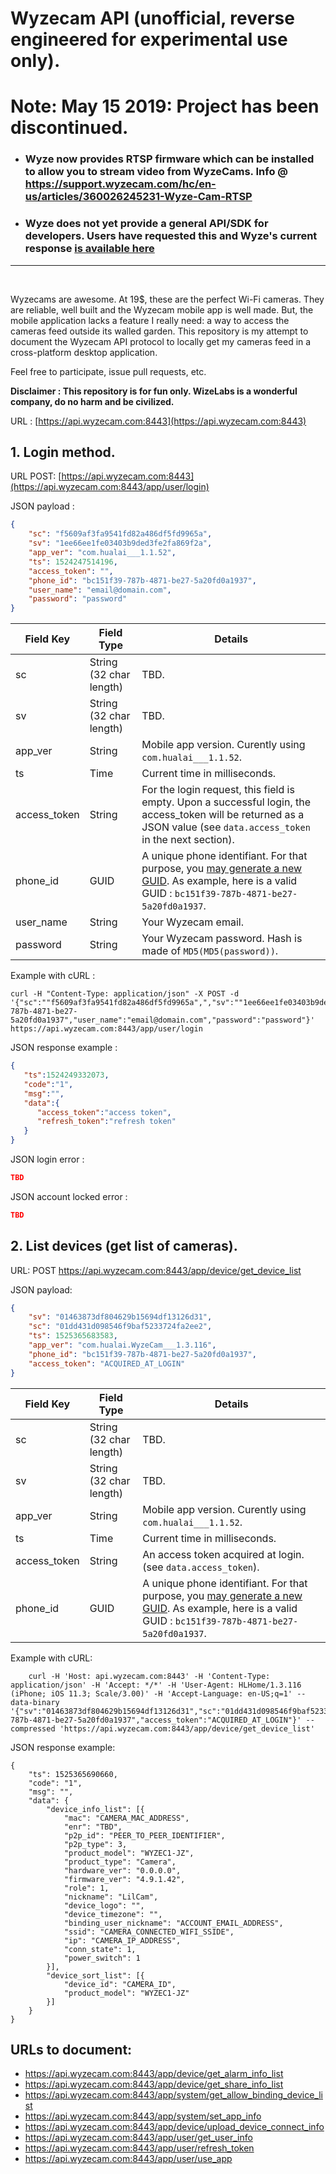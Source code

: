 # Wyzecam API (unofficial, reverse engineered for experimental use only).

# Note: May 15 2019: Project has been discontinued.
- ### Wyze now provides RTSP firmware which can be installed to allow you to stream video from WyzeCams. Info @ https://support.wyzecam.com/hc/en-us/articles/360026245231-Wyze-Cam-RTSP
- ### Wyze does not yet provide a general API/SDK for developers. Users have requested this and Wyze's current response [is available here](https://forums.wyzecam.com/t/api-for-developers/32845)


---
<br/>


Wyzecams are awesome. At 19$, these are the perfect Wi-Fi cameras. They are reliable, well built and the Wyzecam mobile app is well made. But, the mobile application lacks a feature I really need: a way to access the cameras feed outside its walled garden. This repository is my attempt to document the Wyzecam API protocol to locally get my cameras feed in a cross-platform desktop application.

Feel free to participate, issue pull requests, etc.

**Disclaimer : This repository is for fun only. WizeLabs is a wonderful company, do no harm and be civilized.**

URL : [https://api.wyzecam.com:8443](https://api.wyzecam.com:8443)

## 1. Login method.

URL POST: [https://api.wyzecam.com:8443](https://api.wyzecam.com:8443/app/user/login)

JSON payload : 

```json
{
    "sc": "f5609af3fa9541fd82a486df5fd9965a",
    "sv": "1ee66ee1fe03403b9ded3fe2fa869f2a",
    "app_ver": "com.hualai___1.1.52",
    "ts": 1524247514196,
    "access_token": "",
    "phone_id": "bc151f39-787b-4871-be27-5a20fd0a1937",
    "user_name": "email@domain.com",
    "password": "password"
}
```

Field Key  | Field Type | Details
------------- | ------------- | -------------
sc  | String (32 char length) | TBD.
sv  | String (32 char length) | TBD.
app_ver | String | Mobile app version. Curently using ```com.hualai___1.1.52```.
ts | Time | Current time in milliseconds.
access_token | String | For the login request, this field is empty. Upon a successful login, the access_token will be returned as a JSON value (see ```data.access_token``` in the next section).
phone_id | GUID | A unique phone identifiant. For that purpose, you [may generate a new GUID](https://www.guidgenerator.com/). As example, here is a valid GUID : ```bc151f39-787b-4871-be27-5a20fd0a1937```.
user_name | String | Your Wyzecam email.
password | String | Your Wyzecam password. Hash is made of ```MD5(MD5(password))```.


Example with cURL :

```curl
curl -H "Content-Type: application/json" -X POST -d '{"sc":""f5609af3fa9541fd82a486df5fd9965a",","sv":""1ee66ee1fe03403b9ded3fe2fa869f2a",","app_ver":"com.hualai___1.1.52","ts":1524248711789,"access_token":"","phone_id":"bc151f39-787b-4871-be27-5a20fd0a1937","user_name":"email@domain.com","password":"password"}' https://api.wyzecam.com:8443/app/user/login
```

JSON response example :


```json
{
   "ts":1524249332073,
   "code":"1",
   "msg":"",
   "data":{
      "access_token":"access token",
      "refresh_token":"refresh token"
   }
}

```

JSON login error :


```json
TBD

```

JSON account locked error :

```json
TBD

```

## 2. List devices (get list of cameras).

URL: POST https://api.wyzecam.com:8443/app/device/get_device_list

JSON payload:
```json
{
	"sv": "01463873df804629b15694df13126d31",
	"sc": "01dd431d098546f9baf5233724fa2ee2",
	"ts": 1525365683583,
	"app_ver": "com.hualai.WyzeCam___1.3.116",
	"phone_id": "bc151f39-787b-4871-be27-5a20fd0a1937",
	"access_token": "ACQUIRED_AT_LOGIN"
}
```


Field Key  | Field Type | Details
------------- | ------------- | -------------
sc  | String (32 char length) | TBD.
sv  | String (32 char length) | TBD.
app_ver | String | Mobile app version. Curently using ```com.hualai___1.1.52```.
ts | Time | Current time in milliseconds.
access_token | String | An access token acquired at login. (see ```data.access_token```).
phone_id | GUID | A unique phone identifiant. For that purpose, you [may generate a new GUID](https://www.guidgenerator.com/). As example, here is a valid GUID : ```bc151f39-787b-4871-be27-5a20fd0a1937```.

Example with cURL:
```
    curl -H 'Host: api.wyzecam.com:8443' -H 'Content-Type: application/json' -H 'Accept: */*' -H 'User-Agent: HLHome/1.3.116 (iPhone; iOS 11.3; Scale/3.00)' -H 'Accept-Language: en-US;q=1' --data-binary '{"sv":"01463873df804629b15694df13126d31","sc":"01dd431d098546f9baf5233724fa2ee2","ts":1525365683583,"app_ver":"com.hualai.WyzeCam___1.1.52","phone_id":"bc151f39-787b-4871-be27-5a20fd0a1937","access_token":"ACQUIRED_AT_LOGIN"}' --compressed 'https://api.wyzecam.com:8443/app/device/get_device_list'
```

JSON response example:
```
{
	"ts": 1525365690660,
	"code": "1",
	"msg": "",
	"data": {
		"device_info_list": [{
			"mac": "CAMERA_MAC_ADDRESS",
			"enr": "TBD",
			"p2p_id": "PEER_TO_PEER_IDENTIFIER",
			"p2p_type": 3,
			"product_model": "WYZEC1-JZ",
			"product_type": "Camera",
			"hardware_ver": "0.0.0.0",
			"firmware_ver": "4.9.1.42",
			"role": 1,
			"nickname": "LilCam",
			"device_logo": "",
			"device_timezone": "",
			"binding_user_nickname": "ACCOUNT_EMAIL_ADDRESS",
			"ssid": "CAMERA_CONNECTED_WIFI_SSIDE",
			"ip": "CAMERA_IP_ADDRESS",
			"conn_state": 1,
			"power_switch": 1
		}],
		"device_sort_list": [{
			"device_id": "CAMERA_ID",
			"product_model": "WYZEC1-JZ"
		}]
	}
}
```

## URLs to document:

* https://api.wyzecam.com:8443/app/device/get_alarm_info_list
* https://api.wyzecam.com:8443/app/device/get_share_info_list
* https://api.wyzecam.com:8443/app/system/get_allow_binding_device_list
* https://api.wyzecam.com:8443/app/system/set_app_info
* https://api.wyzecam.com:8443/app/device/upload_device_connect_info
* https://api.wyzecam.com:8443/app/user/get_user_info
* https://api.wyzecam.com:8443/app/user/refresh_token
* https://api.wyzecam.com:8443/app/user/use_app
